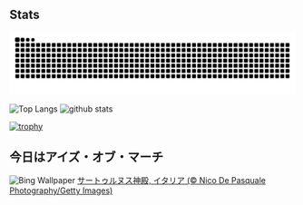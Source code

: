 ## Stats
<picture>
  <source media="(prefers-color-scheme: dark)" srcset="https://raw.githubusercontent.com/ba230t/ba230t/output/github-contribution-grid-snake-dark.svg">
  <source media="(prefers-color-scheme: light)" srcset="https://raw.githubusercontent.com/ba230t/ba230t/output/github-contribution-grid-snake.svg">
  <img alt="github contribution grid snake animation" src="https://raw.githubusercontent.com/ba230t/ba230t/output/github-contribution-grid-snake.svg">
</picture>

<p align="left">
  <img alt="Top Langs" height="150px" src="https://github-readme-stats.vercel.app/api/top-langs/?username=ba230t&layout=compact&theme=transparent" />
  <img alt="github stats" height="150px" src="https://github-readme-stats.vercel.app/api?username=ba230t&theme=transparent" />
</p>

[![trophy](https://github-profile-trophy.vercel.app/?username=ba230t&theme=transparent&column=7)](https://github.com/ryo-ma/github-profile-trophy)


<!-- Bing Wallpaper Start -->
## 今日はアイズ・オブ・マーチ
![Bing Wallpaper](https://www.bing.com/th?id=OHR.ForumRomanum_JA-JP6466904487_1920x1080.jpg&rf=LaDigue_1920x1080.jpg&pid=hp)
[サートゥルヌス神殿, イタリア (© Nico De Pasquale Photography/Getty Images)](https://www.bing.com/search?q=%E3%82%B5%E3%83%BC%E3%83%88%E3%82%A5%E3%83%AB%E3%83%8C%E3%82%B9%E7%A5%9E%E6%AE%BF&form=hpcapt&filters=HpDate%3a%2220250314_1500%22)
<!-- Bing Wallpaper End -->
